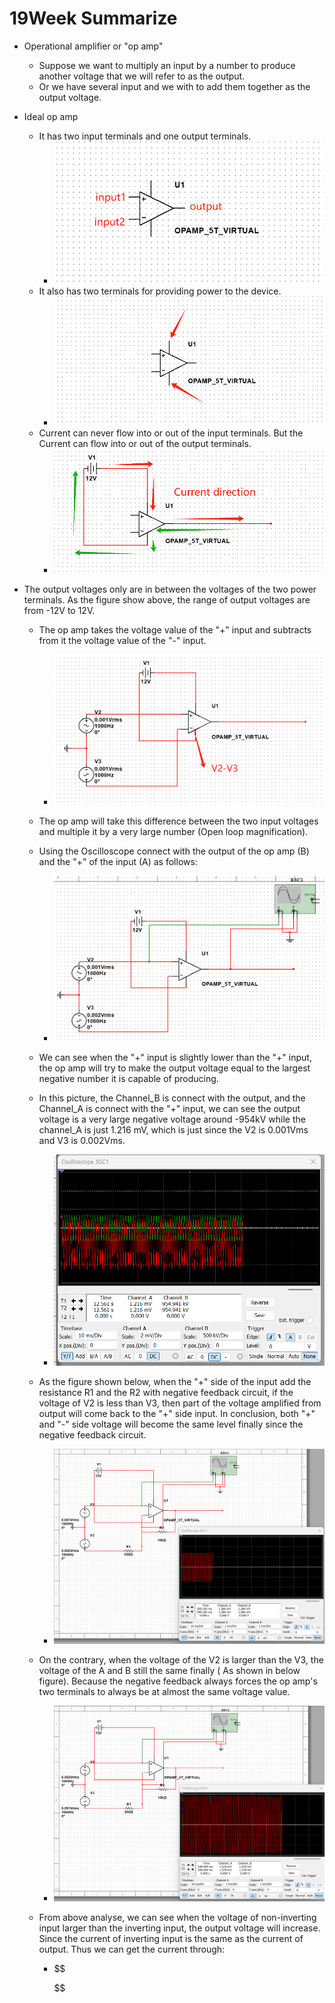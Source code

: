 # 19Week Summarize

- Operational amplifier or "op amp"

  - Suppose we want to multiply an input by a number to produce another voltage that we will refer to as the output.
  - Or we have several input and we with to add them together as the output voltage.

- Ideal op amp

  - It has two input terminals and one output terminals.
    - ![image-20240229161444745](19week_summarize.assets/image-20240229161444745.png)
  - It also has two terminals for providing power to the device.
    - ![image-20240229161400683](19week_summarize.assets/image-20240229161400683.png)
  - Current can never flow into or out of the input terminals. But the Current can flow into or out of the output terminals.
    - ![image-20240229161847988](19week_summarize.assets/image-20240229161847988.png)
- The output voltages only are in between the voltages of the two power terminals. As the figure show above, the range of output voltages are from -12V to 12V. 
  - The op amp takes the voltage value of the "+" input and subtracts from it the voltage value of the "-" input.
    
    - ![image-20240229162357486](19week_summarize.assets/image-20240229162357486.png)
    
  - The op amp will take this difference between the two input voltages and multiple it by a very large number (Open loop magnification).
  
  - Using the Oscilloscope connect with the output of the op amp (B) and the "+" of the input (A) as follows:
    
    - ![image-20240229163435246](19week_summarize.assets/image-20240229163435246.png)
    
  - We can see when the "+" input is slightly lower than the "+" input, the op amp will try to make the output voltage equal to the largest negative number it is capable of producing. 
  
  - In this picture, the Channel_B is connect with the output, and the Channel_A is connect with the "+" input, we can see the output voltage is a very large negative voltage around -954kV while the channel_A is just 1.216 mV, which is just since the V2 is 0.001Vms and V3 is 0.002Vms.
    
    - ![image-20240229163639773](19week_summarize.assets/image-20240229163639773.png)
    
  - As the figure shown below, when the "+" side of the input add the resistance R1 and the R2 with negative feedback circuit, if the voltage of V2 is less than V3, then part of the voltage amplified from output will come back to the "+" side input. In conclusion, both "+" and "-" side voltage will become the same level finally since the negative feedback circuit.
    
    - ![](19week_summarize.assets/image-20240229204438366.png)
    
  - On the contrary, when the voltage of the V2 is larger than the V3, the voltage of the A and B still the same finally ( As shown in below figure). Because the negative feedback always forces the op amp's two terminals to  always be at almost the same voltage value.
    
    - ![image-20240229204609369](19week_summarize.assets/image-20240229204609369.png)
    
  - From above analyse, we can see when the voltage of non-inverting input larger than the  inverting input, the output voltage will increase. Since the current of inverting input is the same as the current of output. Thus we can get the current through:
  
    - $$
      
      $$
  
      